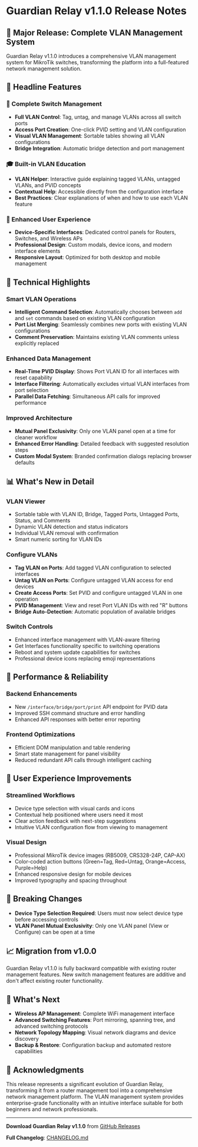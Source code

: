 # Guardian Relay v1.1.0 Release Notes

## 🎉 Major Release: Complete VLAN Management System

Guardian Relay v1.1.0 introduces a comprehensive VLAN management system for MikroTik switches, transforming the platform into a full-featured network management solution.

## 🌟 Headline Features

### 🔀 Complete Switch Management
- **Full VLAN Control**: Tag, untag, and manage VLANs across all switch ports
- **Access Port Creation**: One-click PVID setting and VLAN configuration
- **Visual VLAN Management**: Sortable tables showing all VLAN configurations
- **Bridge Integration**: Automatic bridge detection and port management

### 🎓 Built-in VLAN Education
- **VLAN Helper**: Interactive guide explaining tagged VLANs, untagged VLANs, and PVID concepts
- **Contextual Help**: Accessible directly from the configuration interface
- **Best Practices**: Clear explanations of when and how to use each VLAN feature

### 🎨 Enhanced User Experience
- **Device-Specific Interfaces**: Dedicated control panels for Routers, Switches, and Wireless APs
- **Professional Design**: Custom modals, device icons, and modern interface elements
- **Responsive Layout**: Optimized for both desktop and mobile management

## 🔧 Technical Highlights

### Smart VLAN Operations
- **Intelligent Command Selection**: Automatically chooses between `add` and `set` commands based on existing VLAN configuration
- **Port List Merging**: Seamlessly combines new ports with existing VLAN configurations
- **Comment Preservation**: Maintains existing VLAN comments unless explicitly replaced

### Enhanced Data Management
- **Real-Time PVID Display**: Shows Port VLAN ID for all interfaces with reset capability
- **Interface Filtering**: Automatically excludes virtual VLAN interfaces from port selection
- **Parallel Data Fetching**: Simultaneous API calls for improved performance

### Improved Architecture
- **Mutual Panel Exclusivity**: Only one VLAN panel open at a time for cleaner workflow
- **Enhanced Error Handling**: Detailed feedback with suggested resolution steps
- **Custom Modal System**: Branded confirmation dialogs replacing browser defaults

## 📊 What's New in Detail

### VLAN Viewer
- Sortable table with VLAN ID, Bridge, Tagged Ports, Untagged Ports, Status, and Comments
- Dynamic VLAN detection and status indicators
- Individual VLAN removal with confirmation
- Smart numeric sorting for VLAN IDs

### Configure VLANs
- **Tag VLAN on Ports**: Add tagged VLAN configuration to selected interfaces
- **Untag VLAN on Ports**: Configure untagged VLAN access for end devices
- **Create Access Ports**: Set PVID and configure untagged VLAN in one operation
- **PVID Management**: View and reset Port VLAN IDs with red "R" buttons
- **Bridge Auto-Detection**: Automatic population of available bridges

### Switch Controls
- Enhanced interface management with VLAN-aware filtering
- Get Interfaces functionality specific to switching operations
- Reboot and system update capabilities for switches
- Professional device icons replacing emoji representations

## 🚀 Performance & Reliability

### Backend Enhancements
- New `/interface/bridge/port/print` API endpoint for PVID data
- Improved SSH command structure and error handling
- Enhanced API responses with better error reporting

### Frontend Optimizations
- Efficient DOM manipulation and table rendering
- Smart state management for panel visibility
- Reduced redundant API calls through intelligent caching

## 🎯 User Experience Improvements

### Streamlined Workflows
- Device type selection with visual cards and icons
- Contextual help positioned where users need it most
- Clear action feedback with next-step suggestions
- Intuitive VLAN configuration flow from viewing to management

### Visual Design
- Professional MikroTik device images (RB5009, CRS328-24P, CAP-AX)
- Color-coded action buttons (Green=Tag, Red=Untag, Orange=Access, Purple=Help)
- Enhanced responsive design for mobile devices
- Improved typography and spacing throughout

## 🔄 Breaking Changes

- **Device Type Selection Required**: Users must now select device type before accessing controls
- **VLAN Panel Mutual Exclusivity**: Only one VLAN panel (View or Configure) can be open at a time

## 📈 Migration from v1.0.0

Guardian Relay v1.1.0 is fully backward compatible with existing router management features. New switch management features are additive and don't affect existing router functionality.

## 🎯 What's Next

- **Wireless AP Management**: Complete WiFi management interface
- **Advanced Switching Features**: Port mirroring, spanning tree, and advanced switching protocols
- **Network Topology Mapping**: Visual network diagrams and device discovery
- **Backup & Restore**: Configuration backup and automated restore capabilities

## 🙏 Acknowledgments

This release represents a significant evolution of Guardian Relay, transforming it from a router management tool into a comprehensive network management platform. The VLAN management system provides enterprise-grade functionality with an intuitive interface suitable for both beginners and network professionals.

---

**Download Guardian Relay v1.1.0** from [GitHub Releases](https://github.com/ISP-Academy/mikrotik-controller/releases/tag/v1.1.0)

**Full Changelog**: [CHANGELOG.md](CHANGELOG.md)